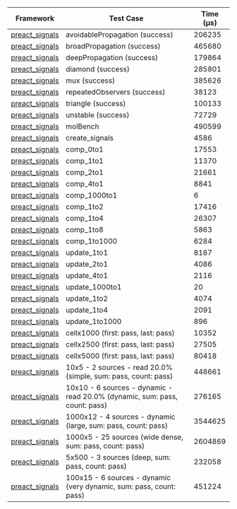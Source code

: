 | Framework | Test Case | Time (μs) |
| --- | --- | --- |
| [preact_signals](https://pub.dev/packages/preact_signals) | avoidablePropagation (success) | 206235 |
| [preact_signals](https://pub.dev/packages/preact_signals) | broadPropagation (success) | 465680 |
| [preact_signals](https://pub.dev/packages/preact_signals) | deepPropagation (success) | 179864 |
| [preact_signals](https://pub.dev/packages/preact_signals) | diamond (success) | 285801 |
| [preact_signals](https://pub.dev/packages/preact_signals) | mux (success) | 385626 |
| [preact_signals](https://pub.dev/packages/preact_signals) | repeatedObservers (success) | 38123 |
| [preact_signals](https://pub.dev/packages/preact_signals) | triangle (success) | 100133 |
| [preact_signals](https://pub.dev/packages/preact_signals) | unstable (success) | 72729 |
| [preact_signals](https://pub.dev/packages/preact_signals) | molBench | 490599 |
| [preact_signals](https://pub.dev/packages/preact_signals) | create_signals | 4586 |
| [preact_signals](https://pub.dev/packages/preact_signals) | comp_0to1 | 17553 |
| [preact_signals](https://pub.dev/packages/preact_signals) | comp_1to1 | 11370 |
| [preact_signals](https://pub.dev/packages/preact_signals) | comp_2to1 | 21661 |
| [preact_signals](https://pub.dev/packages/preact_signals) | comp_4to1 | 8841 |
| [preact_signals](https://pub.dev/packages/preact_signals) | comp_1000to1 | 6 |
| [preact_signals](https://pub.dev/packages/preact_signals) | comp_1to2 | 17416 |
| [preact_signals](https://pub.dev/packages/preact_signals) | comp_1to4 | 26307 |
| [preact_signals](https://pub.dev/packages/preact_signals) | comp_1to8 | 5863 |
| [preact_signals](https://pub.dev/packages/preact_signals) | comp_1to1000 | 6284 |
| [preact_signals](https://pub.dev/packages/preact_signals) | update_1to1 | 8187 |
| [preact_signals](https://pub.dev/packages/preact_signals) | update_2to1 | 4086 |
| [preact_signals](https://pub.dev/packages/preact_signals) | update_4to1 | 2116 |
| [preact_signals](https://pub.dev/packages/preact_signals) | update_1000to1 | 20 |
| [preact_signals](https://pub.dev/packages/preact_signals) | update_1to2 | 4074 |
| [preact_signals](https://pub.dev/packages/preact_signals) | update_1to4 | 2091 |
| [preact_signals](https://pub.dev/packages/preact_signals) | update_1to1000 | 896 |
| [preact_signals](https://pub.dev/packages/preact_signals) | cellx1000 (first: pass, last: pass) | 10352 |
| [preact_signals](https://pub.dev/packages/preact_signals) | cellx2500 (first: pass, last: pass) | 27505 |
| [preact_signals](https://pub.dev/packages/preact_signals) | cellx5000 (first: pass, last: pass) | 80418 |
| [preact_signals](https://pub.dev/packages/preact_signals) | 10x5 - 2 sources - read 20.0% (simple, sum: pass, count: pass) | 448661 |
| [preact_signals](https://pub.dev/packages/preact_signals) | 10x10 - 6 sources - dynamic - read 20.0% (dynamic, sum: pass, count: pass) | 276165 |
| [preact_signals](https://pub.dev/packages/preact_signals) | 1000x12 - 4 sources - dynamic (large, sum: pass, count: pass) | 3544625 |
| [preact_signals](https://pub.dev/packages/preact_signals) | 1000x5 - 25 sources (wide dense, sum: pass, count: pass) | 2604869 |
| [preact_signals](https://pub.dev/packages/preact_signals) | 5x500 - 3 sources (deep, sum: pass, count: pass) | 232058 |
| [preact_signals](https://pub.dev/packages/preact_signals) | 100x15 - 6 sources - dynamic (very dynamic, sum: pass, count: pass) | 451224 |
